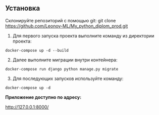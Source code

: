 ## Установка
Склонируйте репозиторий с помощью git:
    git clone https://github.com/Leonov-ML/My_python_diplom_prod.git

1. Для первого запуска проекта выполните команду из директории проекта:

 `docker-compose up -d --build`

 2. Далее выполните миграции внутри контейнера:

  `docker-compose run django python manage.py migrate`

 3. Для последующих запусков используйте команду: 

 `docker-compose up -d`

**Приложение доступно по адресу:**

http://127.0.0.1:8000/
